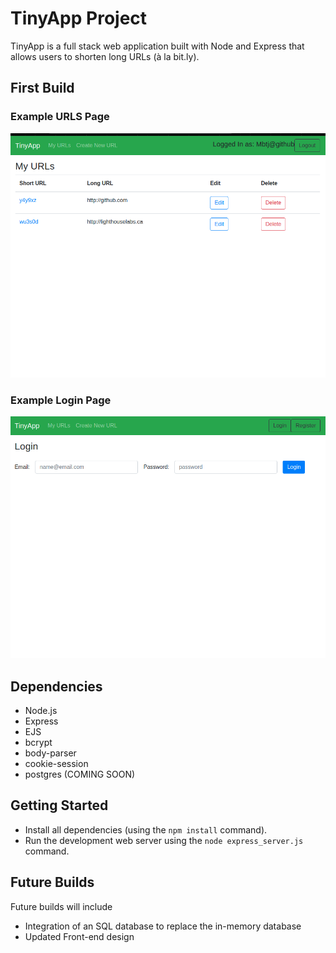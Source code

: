 # TinyApp Project

TinyApp is a full stack web application built with Node and Express that allows users to shorten long URLs (à la bit.ly).



## First Build

### Example URLS Page
![Example URLS Page](/docs/urls-page.png)

### Example Login Page
![Login Page](/docs/login-page.png)

## Dependencies

- Node.js
- Express
- EJS
- bcrypt
- body-parser
- cookie-session
- postgres (COMING SOON)

## Getting Started

- Install all dependencies (using the `npm install` command).
- Run the development web server using the `node express_server.js` command.

## Future Builds
Future builds will include
- Integration of an SQL database to replace the in-memory database
- Updated Front-end design
